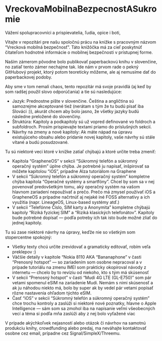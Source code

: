 # VreckovaMobilnaBezpecnostASukromie

Vážení spolupracovníci a prispievatelia, ľudia, opice i boti,

Vitajte v repozitári pre našu spoločnú prácu na knižke s pracovným názvom “Vrecková mobilná bezpečnosť”. Táto knižôčka má za cieľ poskytnúť čitateľom hodnotné informácie o mobilnej bezpečnosti v prístupnej forme.

Naším zámerom pôvodne bolo publikovať paperbackovú knihu v slovenčine, no zatiaľ tento zámer nechajme tak. Ide nám v prvom rade o pekný GitHubový projekt, ktorý potom teoreticky môžeme, ale aj nemusíme dať do paperbackovej podoby. 

Aby sme v tom nemali chaos, tento repozitár má svoje pravidlá (aj keď by som radšej použil slovo odporúčania) a tie sú nasledujúce:

- Jazyk: Prednostne píšte v slovenčine. Čeština a angličtina sú samozrejme akceptované tiež (nerátam s tým že tu budú písať iba Slováci :)), akurát chcem aby bolo jasno, že všetky jazyky budú následne preložené do slovenčiny.
- Štruktúra: Kapitoly a podkapitoly sú už vopred definované vo foldroch a subfoldroch. Prosím prispievajte textami priamo do príslušných sekcií.
- Návrhy na zmeny a nové kapitoly: Ak máte nápad na úpravu existujúceho obsahu alebo pridanie novej kapitoly, vaše návrhy sú stále vítané a budú posudzované.

Tu sú niektoré veci ktoré v knižke zatiaľ chýbajú a ktoré určite treba zmeniť:

- Kapitola “GrapheneOS” v sekcii “Súkromný telefón a súkromný operačný systém” úplne chýba. Je potrebné ju napísať, inšpirovať sa môžete kapitolou “iOS”, prípadne Alza tutoriálom na Graphene
- V sekcii “Súkromný telefón a súkromný operačný systém” kompletne chýba kapitola “Operačné systémy a smartfóny”. Chcel by som sa v nej povenovať predovšetkým tomu, aký operačný systém na vašom hlavnom zariadení nepoužívať a prečo. Prečo má zmysel používať iOS a GrapheneOS a prípadne načrtnúť aj nejaké iné FOSS alternatívy a ich využitia (napr. LineageOS, Linux-based systémy atď.)
- V sekcii “Telefónne Číslo, SIM karty a Anonymita” kompletne chýbajú kapitoly “Riziká fyzickej SIM” a “Riziká klasických telefonátov”. Kapitoly bude potrebné dopísať — podľa potreby ich tak isto bude možné zliať do jednej kapitoly.

Tu sú zase niektoré návrhy na úpravy, keďže nie so všetkým som stopercentne spokojný:

- Všetky texty chcú určite zrevidovať a gramaticky editovať, robím veľa preklepov :)
- Väčšie detaily v kapitole “Nokia 8110 AKA “Bananaphone” v časti “Prenosný hotspot” — so zariadením som osobne nepracoval a v prípade tutoriálu na zmenu IMEI som prakticky okopíroval návody z internetu — chcelo by to revíziu od niekoho, kto s tým má skúsenosť
- V sekcii “Prenosný hotspot” v časti “Mudi 4G LTE (GL-E750)” som pár vetami spomenul eSIM na zariadenie Mudi. Nemám s nimi skúsenosť a ak ju náhodou niekto má, bolo by super ak by vedel pár vetami popísať rôzne nastavenia ohľadom týchto eSIM.
- Časť “iOS” v sekcii “Súkromný telefón a súkromný operačný systém” chce trochu kontroly a zaslúži si niektoré nové poznatky, hlavne o Apple Intelligence — sám som sa zmohol iba na napísanie veľmi všeobecných vecí a téma si podľa mňa zaslúži aby z nej bolo vyťažené viac


V prípade akýchkoľvek nejasností alebo otázok či návrhov na samotnú produkciu knihy, crowdfunding alebo predaj, ma neváhajte kontaktovať osobne cez email, prípadne cez Signal/SimpleX/Threemu.

